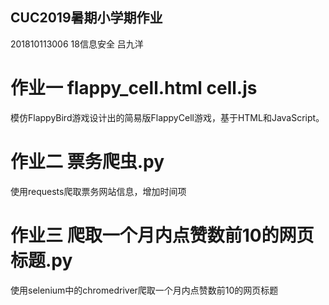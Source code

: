 ## CUC2019暑期小学期作业

201810113006 18信息安全 吕九洋

# 作业一 flappy_cell.html cell.js
模仿FlappyBird游戏设计出的简易版FlappyCell游戏，基于HTML和JavaScript。

# 作业二 票务爬虫.py
使用requests爬取票务网站信息，增加时间项

# 作业三 爬取一个月内点赞数前10的网页标题.py
使用selenium中的chromedriver爬取一个月内点赞数前10的网页标题
